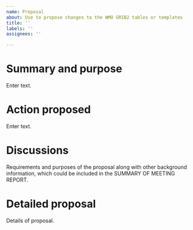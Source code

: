 ```yaml
---
name: Proposal
about: Use to propose changes to the WMO GRIB2 tables or templates
title: ''
labels: ''
assignees: ''

---
```


# Summary and purpose
Enter text.

# Action proposed
Enter text.

# Discussions
Requirements and purposes of the proposal along with other background information, which could be included in the SUMMARY OF MEETING REPORT.

# Detailed proposal
Details of proposal.
